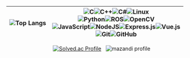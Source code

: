 <div align=center>
  
|![Top Langs](https://github-readme-stats.vercel.app/api/top-langs/?username=Gyuffy&layout=compact&hide=jupyter%20notebook) | ![C](https://img.shields.io/badge/c-%2300599C.svg?style=for-the-badge&logo=c&logoColor=white)![C++](https://img.shields.io/badge/c++-%2300599C.svg?style=for-the-badge&logo=c%2B%2B&logoColor=white)![C#](https://img.shields.io/badge/c%23-%23239120.svg?style=for-the-badge&logo=csharp&logoColor=white)![Linux](https://img.shields.io/badge/Linux-FCC624?style=for-the-badge&logo=linux&logoColor=black)<br>![Python](https://img.shields.io/badge/python-3670A0?style=for-the-badge&logo=python&logoColor=ffdd54)![ROS](https://img.shields.io/badge/ros-%230A0FF9.svg?style=for-the-badge&logo=ros&logoColor=white)![OpenCV](https://img.shields.io/badge/opencv-%23white.svg?style=for-the-badge&logo=opencv&logoColor=white)<br>![JavaScript](https://img.shields.io/badge/javascript-%23323330.svg?style=for-the-badge&logo=javascript&logoColor=%23F7DF1E)![NodeJS](https://img.shields.io/badge/node.js-6DA55F?style=for-the-badge&logo=node.js&logoColor=white)![Express.js](https://img.shields.io/badge/express.js-%23404d59.svg?style=for-the-badge&logo=express&logoColor=%2361DAFB)![Vue.js](https://img.shields.io/badge/vuejs-%2335495e.svg?style=for-the-badge&logo=vuedotjs&logoColor=%234FC08D)<br>![Git](https://img.shields.io/badge/git-%23F05033.svg?style=for-the-badge&logo=git&logoColor=white)![GitHub](https://img.shields.io/badge/github-%23121011.svg?style=for-the-badge&logo=github&logoColor=white)|
| ---------------------------------------------------------------------------------------------------------------------------- | ----------------------------------------------------------------------------------------------------------------------------------------------------------------------------------------------------------------------------------------------------------------------------------------------------------------------------------------------------------------------------------------------------------------------------------------------------------------------------------------------------------------------------------------------------------------------------------------------------------------------------------------------------------------------------------------------------------------------------------------------------------------------------------------------------------------------------------------------------------------------------------------------------------------------------------------------------------------------------------------------------------------------------------------------------------------------------------------------------------------------------------------------------------------------------------------------------------------------------------------------------------------------------------------------- |

[![Solved.ac Profile](http://mazassumnida.wtf/api/v2/generate_badge?boj=kkb360)](https://solved.ac/kkb360/)
&nbsp;
![mazandi profile](http://mazandi.herokuapp.com/api?handle=kkb360&theme=warm)
</div>

